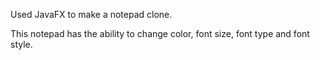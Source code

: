 Used JavaFX to make a notepad clone.

This notepad has the ability to change color, font size, font type and font style.

